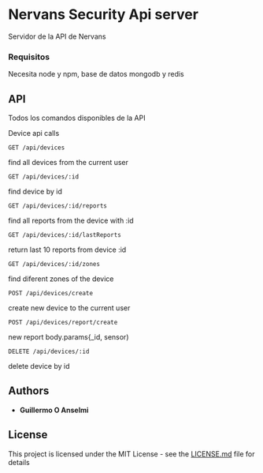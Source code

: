 # Nervans Security Api server

Servidor de la API de Nervans

### Requisitos

Necesita node y npm, base de datos mongodb y redis


## API

Todos los comandos disponibles de la API


Device api calls

  ```
GET /api/devices  
  ```
find all devices from the current user
```
GET /api/devices/:id
```
find device by id
```
GET /api/devices/:id/reports
```
find all reports from the device with :id
```
GET /api/devices/:id/lastReports
```
return last 10 reports from device :id
```
GET /api/devices/:id/zones
```
find diferent zones of the device

```
POST /api/devices/create
```
create new device to the current user

```
POST /api/devices/report/create
```
new report body.params{_id, sensor)

```
DELETE /api/devices/:id
```
delete device by id


## Authors

* **Guillermo O Anselmi**

## License

This project is licensed under the MIT License - see the [LICENSE.md](LICENSE.md) file for details
